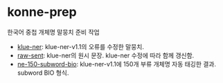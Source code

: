 # konne-prep
한국어 중첩 개체명 말뭉치 준비 작업


- [klue-ner](klue-ner): klue-ner-v1.1의 오류를 수정한 말뭉치.
- [raw-sent](raw-sent): klue-ner의 원시 문장. klue-ner 수정에 따라 함께 갱신함.
- [ne-150-subword-bio](ne-150-subword-bio): klue-ner-v1.1에 150개 부류 개체명 자동 태깅한 결과. subword BIO 형식.



